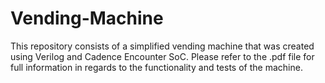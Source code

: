 # Vending-Machine

This repository consists of a simplified vending machine that was created using Verilog and Cadence Encounter SoC. Please refer to the .pdf file for full information in regards to the functionality and tests of the machine. 

